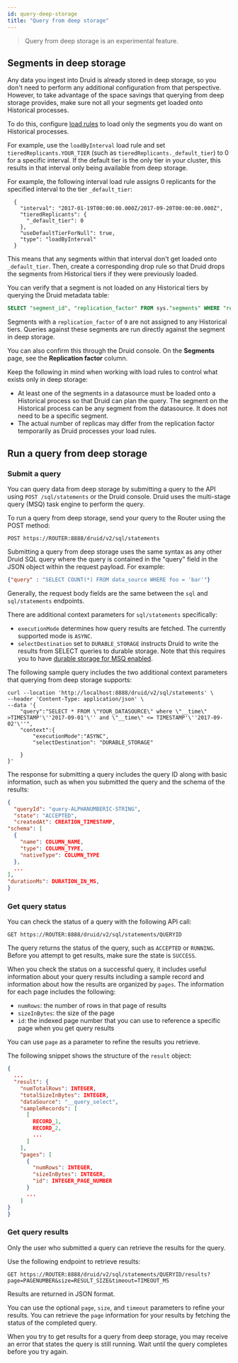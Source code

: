 ```yaml
---
id: query-deep-storage
title: "Query from deep storage"
---
```


<!--
  ~ Licensed to the Apache Software Foundation (ASF) under one
  ~ or more contributor license agreements.  See the NOTICE file
  ~ distributed with this work for additional information
  ~ regarding copyright ownership.  The ASF licenses this file
  ~ to you under the Apache License, Version 2.0 (the
  ~ "License"); you may not use this file except in compliance
  ~ with the License.  You may obtain a copy of the License at
  ~
  ~   http://www.apache.org/licenses/LICENSE-2.0
  ~
  ~ Unless required by applicable law or agreed to in writing,
  ~ software distributed under the License is distributed on an
  ~ "AS IS" BASIS, WITHOUT WARRANTIES OR CONDITIONS OF ANY
  ~ KIND, either express or implied.  See the License for the
  ~ specific language governing permissions and limitations
  ~ under the License.
  -->

> Query from deep storage is an experimental feature.

## Segments in deep storage

Any data you ingest into Druid is already stored in deep storage, so you don't need to perform any additional configuration from that perspective. However, to take advantage of the space savings that querying from deep storage provides, make sure not all your segments get loaded onto Historical processes.

To do this, configure [load rules](../operations/rule-configuration.md#load-rules) to load only the segments you do want on Historical processes. 

For example, use the `loadByInterval` load rule and set  `tieredReplicants.YOUR_TIER` (such as `tieredReplicants._default_tier`) to 0 for a specific interval. If the default tier is the only tier in your cluster, this results in that interval only being available from deep storage.

For example, the following interval load rule assigns 0 replicants for the specified interval to the tier `_default_tier`:

```
  {
    "interval": "2017-01-19T00:00:00.000Z/2017-09-20T00:00:00.000Z",
    "tieredReplicants": {
      "_default_tier": 0
    },
    "useDefaultTierForNull": true,
    "type": "loadByInterval"
  }
```

This means that any segments within that interval don't get loaded onto `_default_tier`. Then, create a corresponding drop rule so that Druid drops the segments from Historical tiers if they were previously loaded.

You can verify that a segment is not loaded on any Historical tiers by querying the Druid metadata table:

```sql
SELECT "segment_id", "replication_factor" FROM sys."segments" WHERE "replication_factor" = 0 AND "datasource" = YOUR_DATASOURCE
```

Segments with a `replication_factor` of `0` are not assigned to any Historical tiers. Queries against these segments are run directly against the segment in deep storage. 

You can also confirm this through the Druid console. On the **Segments** page, see the **Replication factor** column.

Keep the following in mind when working with load rules to control what exists only in deep storage:

- At least one of the segments in a datasource must be loaded onto a Historical process so that Druid can plan the query. The segment on the Historical process can be any segment from the datasource. It does not need to be a specific segment. 
- The actual number of replicas may differ from the replication factor temporarily as Druid processes your load rules.

## Run a query from deep storage

### Submit a query

You can query data from deep storage by submitting a query to the API using `POST /sql/statements`  or the Druid console. Druid uses the multi-stage query (MSQ) task engine to perform the query.

To run a query from deep storage, send your query to the Router using the POST method:

```
POST https://ROUTER:8888/druid/v2/sql/statements
```

Submitting a query from deep storage uses the same syntax as any other Druid SQL query where the query is contained in the "query" field in the JSON object within the request payload. For example:

```json
{"query" : "SELECT COUNT(*) FROM data_source WHERE foo = 'bar'"}
```  

Generally, the request body fields are the same between the `sql` and `sql/statements` endpoints.

There are additional context parameters for `sql/statements` specifically: 

   - `executionMode`  determines how query results are fetched. The currently supported mode is `ASYNC`. 
   - `selectDestination` set to `DURABLE_STORAGE` instructs Druid to write the results from SELECT queries to durable storage. Note that this requires you to have [durable storage for MSQ enabled](../operations/durable-storage.md).

The following sample query includes the two additional context parameters that querying from deep storage supports:

```
curl --location 'http://localhost:8888/druid/v2/sql/statements' \
--header 'Content-Type: application/json' \
--data '{
    "query":"SELECT * FROM \"YOUR_DATASOURCE\" where \"__time\" >TIMESTAMP'\''2017-09-01'\'' and \"__time\" <= TIMESTAMP'\''2017-09-02'\''",
    "context":{
        "executionMode":"ASYNC",
        "selectDestination": "DURABLE_STORAGE"

    }  
}'
```

The response for submitting a query includes the query ID along with basic information, such as when you submitted the query and the schema of the results:

```json
{
  "queryId": "query-ALPHANUMBERIC-STRING",
  "state": "ACCEPTED",
  "createdAt": CREATION_TIMESTAMP,
"schema": [
  {
    "name": COLUMN_NAME,
    "type": COLUMN_TYPE,
    "nativeType": COLUMN_TYPE
  },
  ...
],
"durationMs": DURATION_IN_MS,
}
```


### Get query status

You can check the status of a query with the following API call:

```
GET https://ROUTER:8888/druid/v2/sql/statements/QUERYID
```

The query returns the status of the query, such as `ACCEPTED` or `RUNNING`. Before you attempt to get results, make sure the state is `SUCCESS`. 

When you check the status on a successful query,  it includes useful information about your query results including a sample record and information about how the results are organized by `pages`. The information for each page includes the following:

- `numRows`: the number of rows in that page of results
- `sizeInBytes`: the size of the page
- `id`: the indexed page number that you can use to reference a specific page when you get query results

You can use `page` as a parameter to refine the results you retrieve. 

The following snippet shows the structure of the `result` object:

```json
{
  ...
  "result": {
    "numTotalRows": INTEGER,
    "totalSizeInBytes": INTEGER,
    "dataSource": "__query_select",
    "sampleRecords": [
      [
        RECORD_1,
        RECORD_2,
        ...
      ]
    ],
    "pages": [
      {
        "numRows": INTEGER,
        "sizeInBytes": INTEGER,
        "id": INTEGER_PAGE_NUMBER
      }
      ...
    ]
}
}
```

### Get query results

Only the user who submitted a query can retrieve the results for the query.

Use the following endpoint to retrieve results:

```
GET https://ROUTER:8888/druid/v2/sql/statements/QUERYID/results?page=PAGENUMBER&size=RESULT_SIZE&timeout=TIMEOUT_MS
```

Results are returned in JSON format.

You can use the optional `page`, `size`, and `timeout` parameters to refine your results. You can retrieve the `page` information for your results by fetching the status of the completed query.

When you try to get results for a query from deep storage, you may receive an error that states the query is still running. Wait until the query completes before you try again.


